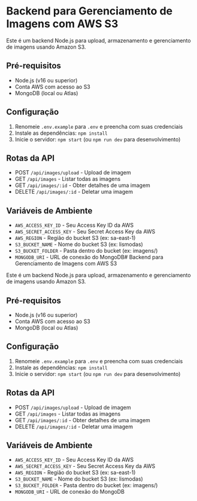 # Backend para Gerenciamento de Imagens com AWS S3

Este é um backend Node.js para upload, armazenamento e gerenciamento de imagens usando Amazon S3.

## Pré-requisitos

- Node.js (v16 ou superior)
- Conta AWS com acesso ao S3
- MongoDB (local ou Atlas)

## Configuração

1. Renomeie `.env.example` para `.env` e preencha com suas credenciais
2. Instale as dependências: `npm install`
3. Inicie o servidor: `npm start` (ou `npm run dev` para desenvolvimento)

## Rotas da API

- POST `/api/images/upload` - Upload de imagem
- GET `/api/images` - Listar todas as imagens
- GET `/api/images/:id` - Obter detalhes de uma imagem
- DELETE `/api/images/:id` - Deletar uma imagem

## Variáveis de Ambiente

- `AWS_ACCESS_KEY_ID` - Seu Access Key ID da AWS
- `AWS_SECRET_ACCESS_KEY` - Seu Secret Access Key da AWS
- `AWS_REGION` - Região do bucket S3 (ex: sa-east-1)
- `S3_BUCKET_NAME` - Nome do bucket S3 (ex: lismodas)
- `S3_BUCKET_FOLDER` - Pasta dentro do bucket (ex: imagens/)
- `MONGODB_URI` - URL de conexão do MongoDB# Backend para Gerenciamento de Imagens com AWS S3

Este é um backend Node.js para upload, armazenamento e gerenciamento de imagens usando Amazon S3.

## Pré-requisitos

- Node.js (v16 ou superior)
- Conta AWS com acesso ao S3
- MongoDB (local ou Atlas)

## Configuração

1. Renomeie `.env.example` para `.env` e preencha com suas credenciais
2. Instale as dependências: `npm install`
3. Inicie o servidor: `npm start` (ou `npm run dev` para desenvolvimento)

## Rotas da API

- POST `/api/images/upload` - Upload de imagem
- GET `/api/images` - Listar todas as imagens
- GET `/api/images/:id` - Obter detalhes de uma imagem
- DELETE `/api/images/:id` - Deletar uma imagem

## Variáveis de Ambiente

- `AWS_ACCESS_KEY_ID` - Seu Access Key ID da AWS
- `AWS_SECRET_ACCESS_KEY` - Seu Secret Access Key da AWS
- `AWS_REGION` - Região do bucket S3 (ex: sa-east-1)
- `S3_BUCKET_NAME` - Nome do bucket S3 (ex: lismodas)
- `S3_BUCKET_FOLDER` - Pasta dentro do bucket (ex: imagens/)
- `MONGODB_URI` - URL de conexão do MongoDB